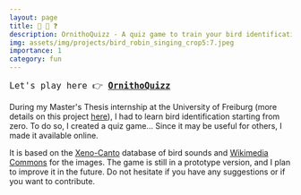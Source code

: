 ```yaml
---
layout: page
title: 🦜 🎵 ❓
description: OrnithoQuizz - A quiz game to train your bird identification skills (audio and image)
img: assets/img/projects/bird_robin_singing_crop5:7.jpeg
importance: 1
category: fun
---
```


<span style="font-family: 'Fira Mono', 'Consolas', 'Menlo', 'Monaco', monospace; font-size: 1.1em;">
Let's play here 👉 <strong><a href="http://raphbnrd.pythonanywhere.com/">OrnithoQuizz</a></strong>
</span>

During my Master's Thesis internship at the University of Freiburg (more details on this project [here](/projects/birds_and_roads/)), I had to learn bird identification starting from zero. To do so, I created a quiz game... Since it may be useful for others, I made it available online. 

It is based on the [Xeno-Canto](https://www.xeno-canto.org/) database of bird sounds and [Wikimedia Commons](https://commons.wikimedia.org/) for the images. 
The game is still in a prototype version, and I plan to improve it in the future. Do not hesitate if you have any suggestions or if you want to contribute. 
